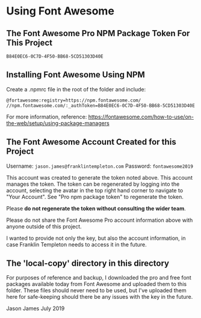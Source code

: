 # Using Font Awesome

## The Font Awesome Pro NPM Package Token For This Project

`B84E0EC6-0C7D-4F50-BB68-5CD51303D40E`


## Installing Font Awesome Using NPM

Create a .npmrc file in the root of the folder and include:

`@fortawesome:registry=https://npm.fontawesome.com/
//npm.fontawesome.com/:_authToken=B84E0EC6-0C7D-4F50-BB68-5CD51303D40E`

For more information, reference: https://fontawesome.com/how-to-use/on-the-web/setup/using-package-managers


## The Font Awesome Account Created for this Project

Username: `jason.james@franklintempleton.com`
Password: `fontawesome2019`

This account was created to generate the token noted above.  This account manages the token.  The token can be regenerated by logging into the account, selecting the avatar in the top right hand corner to navigate to "Your Account".  See "Pro npm package token" to regenerate the token.

Please **do not regenerate the token without consulting the wider team**.

Please do not share the Font Awesome Pro account information above with anyone outside of this project.  

I wanted to provide not only the key, but also the account information, in case Franklin Templeton needs to access it in the future.


## The 'local-copy' directory in this directory

For purposes of reference and backup, I downloaded the pro and free font packages available today from Font Awesome and uploaded them to this folder.  These files should never need to be used, but I've uploaded them here for safe-keeping should there be any issues with the key in the future.  

Jason James
July 2019
